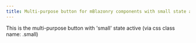```yaml
---
title: Multi-purpose button for mBlazonry components with small state active
---
```


This is the multi-purpose button with 'small' state active (via css class name: .small)